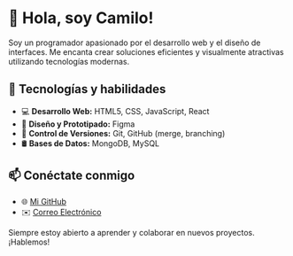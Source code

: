# 👋 Hola, soy Camilo!

Soy un programador apasionado por el desarrollo web y el diseño de interfaces. Me encanta crear soluciones eficientes y visualmente atractivas utilizando tecnologías modernas.

## 🚀 Tecnologías y habilidades

- 💻 **Desarrollo Web:** HTML5, CSS, JavaScript, React
- 🎨 **Diseño y Prototipado:** Figma
- 🔧 **Control de Versiones:** Git, GitHub (merge, branching)
- 🛢️ **Bases de Datos:** MongoDB, MySQL

## 📫 Conéctate conmigo

- 🌐 [Mi GitHub](https://github.com/TU_USUARIO)
- ✉️ [Correo Electrónico](mailto:TUCORREO@ejemplo.com)

Siempre estoy abierto a aprender y colaborar en nuevos proyectos. ¡Hablemos!
